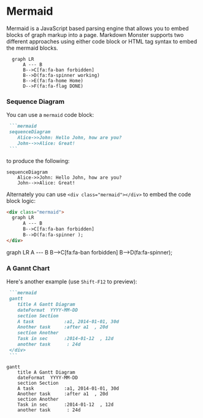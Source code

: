 # Mermaid

Mermaid is a JavaScript based parsing engine that allows you to embed blocks of graph markup into a page. Markdown Monster supports two different approaches using either code block or HTML tag syntax to embed the mermaid blocks.

```mermaid
  graph LR
      A --- B
      B-->C[fa:fa-ban forbidden]
      B-->D(fa:fa-spinner working)
      B-->E(fa:fa-home Home)
      D-->F(fa:fa-flag DONE)
``` 

### Sequence Diagram
You can use a `mermaid` code block:

~~~markdown
 ```mermaid
 sequenceDiagram
    Alice->>John: Hello John, how are you?
    John-->>Alice: Great!
 ```
~~~



to produce the following:


```mermaid
sequenceDiagram
    Alice->>John: Hello John, how are you?
    John-->>Alice: Great!
```

Alternately you can use `<div class="mermaid"></div>` to embed the code block logic:

```html
<div class="mermaid">
  graph LR
      A --- B
      B-->C[fa:fa-ban forbidden]
      B-->D(fa:fa-spinner );
</div>
```    

<div class="mermaid">
  graph LR
      A --- B
      B-->C[fa:fa-ban forbidden]
      B-->D(fa:fa-spinner);
</div>

### A Gannt Chart
Here's another example (use `Shift-F12` to preview):


````markdown
 ```mermaid
 gantt
    title A Gantt Diagram
    dateFormat  YYYY-MM-DD
    section Section
    A task           :a1, 2014-01-01, 30d
    Another task     :after a1  , 20d
    section Another
    Task in sec      :2014-01-12  , 12d
    another task      : 24d
 </div>
 ```
````

```mermaid
gantt
    title A Gantt Diagram
    dateFormat  YYYY-MM-DD
    section Section
    A task           :a1, 2014-01-01, 30d
    Another task     :after a1  , 20d
    section Another
    Task in sec      :2014-01-12  , 12d
    another task      : 24d
```
